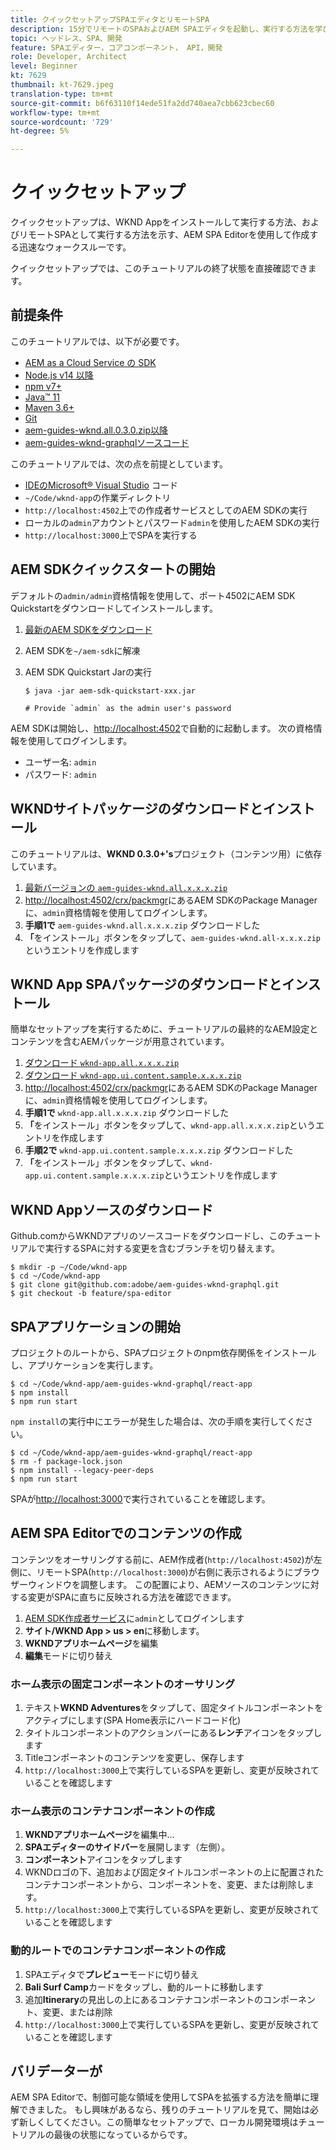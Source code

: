 ```yaml
---
title: クイックセットアップSPAエディタとリモートSPA
description: 15分でリモートのSPAおよびAEM SPAエディタを起動し、実行する方法を学びます。
topic: ヘッドレス、SPA、開発
feature: SPAエディター，コアコンポーネント， API，開発
role: Developer, Architect
level: Beginner
kt: 7629
thumbnail: kt-7629.jpeg
translation-type: tm+mt
source-git-commit: b6f63110f14ede51fa2dd740aea7cbb623cbec60
workflow-type: tm+mt
source-wordcount: '729'
ht-degree: 5%

---
```



# クイックセットアップ

クイックセットアップは、WKND Appをインストールして実行する方法、およびリモートSPAとして実行する方法を示す、AEM SPA Editorを使用して作成する迅速なウォークスルーです。

クイックセットアップでは、このチュートリアルの終了状態を直接確認できます。

## 前提条件

このチュートリアルでは、以下が必要です。

+ [AEM as a Cloud Service の SDK](https://experienceleague.adobe.com/docs/experience-manager-learn/cloud-service/local-development-environment-set-up/aem-runtime.html?lang=en)
+ [Node.js v14 以降](https://nodejs.org/ja/)
+ [npm v7+](https://www.npmjs.com/)
+ [Java™ 11](https://downloads.experiencecloud.adobe.com/content/software-distribution/en/general.html)
+ [Maven 3.6+](https://maven.apache.org/)
+ [Git](https://git-scm.com/downloads)
+ [aem-guides-wknd.all.0.3.0.zip以降](https://github.com/adobe/aem-guides-wknd/releases)
+ [aem-guides-wknd-graphqlソースコード](https://github.com/adobe/aem-guides-wknd-graphql)

このチュートリアルでは、次の点を前提としています。

+ [IDEのMicrosoft® Visual Studio](https://visualstudio.microsoft.com/) コード
+ `~/Code/wknd-app`の作業ディレクトリ
+ `http://localhost:4502`上での作成者サービスとしてのAEM SDKの実行
+ ローカルの`admin`アカウントとパスワード`admin`を使用したAEM SDKの実行
+ `http://localhost:3000`上でSPAを実行する

## AEM SDKクイックスタートの開始

デフォルトの`admin/admin`資格情報を使用して、ポート4502にAEM SDK Quickstartをダウンロードしてインストールします。

1. [最新のAEM SDKをダウンロード](https://experience.adobe.com/#/downloads/content/software-distribution/en/aemcloud.html?fulltext=AEM*+SDK*&amp;orderby=%40jcr%3Acontent%2Fjcr%3AlastModified&amp;orderby.sort=desc&amp;layout=list&amp;p.offset=0&amp;p.limit=1)
1. AEM SDKを`~/aem-sdk`に解凍
1. AEM SDK Quickstart Jarの実行

   ```
   $ java -jar aem-sdk-quickstart-xxx.jar
   
   # Provide `admin` as the admin user's password
   ```

AEM SDKは開始し、[http://localhost:4502](http://localhost:4502)で自動的に起動します。 次の資格情報を使用してログインします。

+ ユーザー名: `admin`
+ パスワード: `admin`

## WKNDサイトパッケージのダウンロードとインストール

このチュートリアルは、__WKND 0.3.0+&#39;s__&#x200B;プロジェクト（コンテンツ用）に依存しています。

1. [最新バージョンの  `aem-guides-wknd.all.x.x.x.zip`](https://github.com/adobe/aem-guides-wknd/releases)
1. [http://localhost:4502/crx/packmgr](http://localhost:4502/crx/packmgr)にあるAEM SDKのPackage Managerに、`admin`資格情報を使用してログインします。
1. __手順1で__  `aem-guides-wknd.all.x.x.x.zip` ダウンロードした
1. __「__&#x200B;をインストール」ボタンをタップして、`aem-guides-wknd.all-x.x.x.zip`というエントリを作成します

## WKND App SPAパッケージのダウンロードとインストール

簡単なセットアップを実行するために、チュートリアルの最終的なAEM設定とコンテンツを含むAEMパッケージが用意されています。

1. [ダウンロード `wknd-app.all.x.x.x.zip`](./assets/quick-setup/wknd-app.all-1.0.0-SNAPSHOT.zip)
1. [ダウンロード `wknd-app.ui.content.sample.x.x.x.zip`](./assets/quick-setup/wknd-app.ui.content.sample-1.0.0.zip)
1. [http://localhost:4502/crx/packmgr](http://localhost:4502/crx/packmgr)にあるAEM SDKのPackage Managerに、`admin`資格情報を使用してログインします。
1. __手順1で__  `wknd-app.all.x.x.x.zip` ダウンロードした
1. __「__&#x200B;をインストール」ボタンをタップして、`wknd-app.all.x.x.x.zip`というエントリを作成します
1. __手順2で__  `wknd-app.ui.content.sample.x.x.x.zip` ダウンロードした
1. __「__&#x200B;をインストール」ボタンをタップして、`wknd-app.ui.content.sample.x.x.x.zip`というエントリを作成します

## WKND Appソースのダウンロード

Github.comからWKNDアプリのソースコードをダウンロードし、このチュートリアルで実行するSPAに対する変更を含むブランチを切り替えます。

```
$ mkdir -p ~/Code/wknd-app
$ cd ~/Code/wknd-app
$ git clone git@github.com:adobe/aem-guides-wknd-graphql.git
$ git checkout -b feature/spa-editor
```

## SPAアプリケーションの開始

プロジェクトのルートから、SPAプロジェクトのnpm依存関係をインストールし、アプリケーションを実行します。

```
$ cd ~/Code/wknd-app/aem-guides-wknd-graphql/react-app
$ npm install
$ npm run start
```

`npm install`の実行中にエラーが発生した場合は、次の手順を実行してください。

```
$ cd ~/Code/wknd-app/aem-guides-wknd-graphql/react-app
$ rm -f package-lock.json
$ npm install --legacy-peer-deps
$ npm run start
```

SPAが[http://localhost:3000](http://localhost:3000)で実行されていることを確認します。

## AEM SPA Editorでのコンテンツの作成

コンテンツをオーサリングする前に、AEM作成者(`http://localhost:4502`)が左側に、リモートSPA(`http://localhost:3000`)が右側に表示されるようにブラウザーウィンドウを調整します。 この配置により、AEMソースのコンテンツに対する変更がSPAに直ちに反映される方法を確認できます。

1. [AEM SDK作成者サービス](http://localhost:4502)に`admin`としてログインします
1. __サイト/WKND App > us > en__&#x200B;に移動します。
1. __WKNDアプリホームページ__&#x200B;を編集
1. __編集__&#x200B;モードに切り替え

### ホーム表示の固定コンポーネントのオーサリング

1. テキスト&#x200B;__WKND Adventures__&#x200B;をタップして、固定タイトルコンポーネントをアクティブにします(SPA Home表示にハードコード化)
1. タイトルコンポーネントのアクションバーにある&#x200B;__レンチ__&#x200B;アイコンをタップします
1. Titleコンポーネントのコンテンツを変更し、保存します
1. `http://localhost:3000`上で実行しているSPAを更新し、変更が反映されていることを確認します

### ホーム表示のコンテナコンポーネントの作成

1. __WKNDアプリホームページ__&#x200B;を編集中…
1. __SPAエディターのサイドバー__&#x200B;を展開します（左側）。
1. __コンポーネント__&#x200B;アイコンをタップします
1. WKNDロゴの下、追加および固定タイトルコンポーネントの上に配置されたコンテナコンポーネントから、コンポーネントを、変更、または削除します。
1. `http://localhost:3000`上で実行しているSPAを更新し、変更が反映されていることを確認します

### 動的ルートでのコンテナコンポーネントの作成

1. SPAエディタで&#x200B;__プレビュー__&#x200B;モードに切り替え
1. __Bali Surf Camp__&#x200B;カードをタップし、動的ルートに移動します
1. 追加&#x200B;__Itinerary__&#x200B;の見出しの上にあるコンテナコンポーネントのコンポーネント、変更、または削除
1. `http://localhost:3000`上で実行しているSPAを更新し、変更が反映されていることを確認します

## バリデーターが

AEM SPA Editorで、制御可能な領域を使用してSPAを拡張する方法を簡単に理解できました。 もし興味があるなら、残りのチュートリアルを見て、開始は必ず新しくしてください。この簡単なセットアップで、ローカル開発環境はチュートリアルの最後の状態になっているからです。
